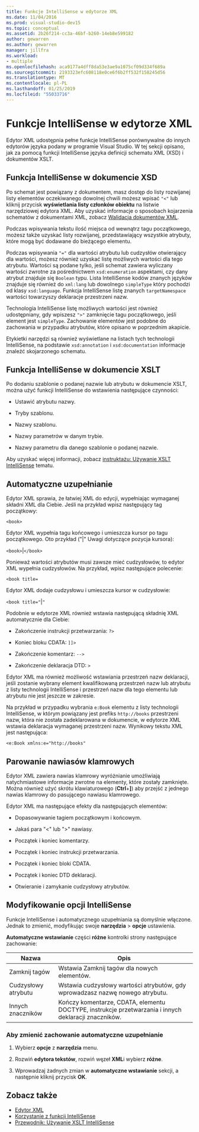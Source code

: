 ```yaml
---
title: Funkcje IntelliSense w edytorze XML
ms.date: 11/04/2016
ms.prod: visual-studio-dev15
ms.topic: conceptual
ms.assetid: 2b26f214-cc3a-46bf-b260-14eb8e599182
author: gewarren
ms.author: gewarren
manager: jillfra
ms.workload:
- multiple
ms.openlocfilehash: aca9177a4dff8da53e3ae9a1075cf09d334f689a
ms.sourcegitcommit: 2193323efc608118e0ce6f6b2ff532f158245d56
ms.translationtype: MT
ms.contentlocale: pl-PL
ms.lasthandoff: 01/25/2019
ms.locfileid: "55033716"
---
```

# <a name="xml-editor-intellisense-features"></a>Funkcje IntelliSense w edytorze XML

Edytor XML udostępnia pełne funkcje IntelliSense porównywalne do innych edytorów języka podany w programie Visual Studio. W tej sekcji opisano, jak za pomocą funkcji IntelliSense języka definicji schematu XML (XSD) i dokumentów XSLT.

## <a name="intellisense-in-an-xsd-document"></a>Funkcja IntelliSense w dokumencie XSD
 Po schemat jest powiązany z dokumentem, masz dostęp do listy rozwijanej listy elementów oczekiwanego dowolnej chwili możesz wpisać `"<"` lub kliknij przycisk **wyświetlania listy członków obiektu** na listwie narzędziowej edytora XML. Aby uzyskać informacje o sposobach kojarzenia schematów z dokumentami XML, zobacz [Walidacja dokumentów XML](../xml-tools/xml-document-validation.md).

 Podczas wpisywania tekstu ilość miejsca od wewnątrz tagu początkowego, możesz także uzyskać listy rozwijanej, przedstawiający wszystkie atrybuty, które mogą być dodawane do bieżącego elementu.

 Podczas wpisywania `"="` dla wartości atrybutu lub cudzysłów otwierający dla wartości, możesz również uzyskać listę możliwych wartości dla tego atrybutu. Wartości są podane tylko, jeśli schemat zawiera wyliczany wartości zwrotne za pośrednictwem `xsd:enumeration` aspektami, czy dany atrybut znajduje się `Boolean` typu. Lista IntelliSense kodów znanych języków znajduje się również do `xml:lang` lub dowolnego `simpleType` który pochodzi od klasy `xsd:language`. Funkcja IntelliSense listę znanych `targetNamespace` wartości towarzyszy deklaracje przestrzeni nazw.

 Technologia IntelliSense listę możliwych wartości jest również udostępniany, gdy wpiszesz `">"` zamknięcie tagu początkowego, jeśli element jest `simpleType`. Zachowanie elementów jest podobne do zachowania w przypadku atrybutów, które opisano w poprzednim akapicie.

 Etykietki narzędzi są również wyświetlane na listach tych technologii IntelliSense, na podstawie `xsd:annotation` i `xsd:documentation` informacje znaleźć skojarzonego schematu.

## <a name="intellisense-in-an-xslt-document"></a>Funkcja IntelliSense w dokumencie XSLT
 Po dodaniu szablonie o podanej nazwie lub atrybutu w dokumencie XSLT, można użyć funkcji IntelliSense do wstawienia następujące czynności:

-   Ustawić atrybutu nazwy.

-   Tryby szablonu.

-   Nazwy szablonu.

-   Nazwy parametrów w danym trybie.

-   Nazwy parametru dla danego szablonie o podanej nazwie.

Aby uzyskać więcej informacji, zobacz [instruktażu: Używanie XSLT IntelliSense](../xml-tools/walkthrough-using-xslt-intellisense.md) tematu.

## <a name="auto-completion"></a>Automatyczne uzupełnianie
 Edytor XML sprawia, że łatwiej XML do edycji, wypełniając wymaganej składni XML dla Ciebie. Jeśli na przykład wpisz następujący tag początkowy:

 `<book>`

 Edytor XML wypełnia tagu końcowego i umieszcza kursor po tagu początkowego. Oto przykład ("&#124;" Uwagi dotyczące pozycja kursora):

 `<book>`&#124;`</book>`

 Ponieważ wartości atrybutów musi zawsze mieć cudzysłowów, to edytor XML wypełnia cudzysłowów. Na przykład, wpisz następujące polecenie:

 `<book title=`

 Edytor XML dodaje cudzysłowu i umieszcza kursor w cudzysłowie:

 `<book title="`&#124;`"`

 Podobnie w edytorze XML również wstawia następującą składnię XML automatycznie dla Ciebie:

-   Zakończenie instrukcji przetwarzania:  `?>`

-   Koniec bloku CDATA: `]]>`

-   Zakończenie komentarz: `-->`

-   Zakończenie deklaracja DTD: `>`

Edytor XML ma również możliwość wstawiania przestrzeń nazw deklaracji, jeśli zostanie wybrany element kwalifikowaną przestrzeń nazw lub atrybutu z listy technologii IntelliSense i przestrzeń nazw dla tego elementu lub atrybutu nie jest jeszcze w zakresie.

Na przykład w przypadku wybrania `e:Book` elementu z listy technologii IntelliSense, w którym powiązany jest prefiks `http://books` przestrzeni nazw, która nie została zadeklarowana w dokumencie, w edytorze XML wstawia deklaracja wymaganej przestrzeni nazw. Wynikowy tekstu XML jest następująca:

`<e:Book xmlns:e="http://books"`

## <a name="brace-matching"></a>Parowanie nawiasów klamrowych
 Edytor XML zawiera nawias klamrowy wyróżnianie umożliwiają natychmiastowe informacje zwrotne na elementy, które zostały zamknięte. Można również użyć skrótu klawiaturowego (**Ctrl**+**]**) aby przejść z jednego nawias klamrowy do pasującego nawiasu klamrowego.

 Edytor XML ma następujące efekty dla następujących elementów:

-   Dopasowywanie tagiem początkowym i końcowym.

-   Jakaś para "\<" lub ">" nawiasy.

-   Początek i koniec komentarzy.

-   Początek i koniec instrukcji przetwarzania.

-   Początek i koniec bloki CDATA.

-   Początek i koniec DTD deklaracji.

-   Otwieranie i zamykanie cudzysłowy atrybutów.

## <a name="modify-the-intellisense-options"></a>Modyfikowanie opcji IntelliSense
 Funkcje IntelliSense i automatycznego uzupełniania są domyślnie włączone. Jednak to zmienić, modyfikując swoje **narzędzia** > **opcje** ustawienia.

 **Automatyczne wstawianie** części **różne** kontrolki strony następujące zachowanie:

|Nazwa|Opis|
|-|-----------------|
|Zamknij tagów|Wstawia Zamknij tagów dla nowych elementów.|
|Cudzysłowy atrybutu|Wstawia cudzysłowy wartości atrybutów, gdy wprowadzasz nazwę nowego atrybutu.|
|Innych znaczników|Kończy komentarze, CDATA, elementu DOCTYPE, instrukcje przetwarzania i innych deklaracji znaczników.|

### <a name="to-change-the-auto-completion-behavior"></a>Aby zmienić zachowanie automatyczne uzupełnianie

1.  Wybierz **opcje** z **narzędzia** menu.

2.  Rozwiń **edytora tekstów**, rozwiń węzeł **XML**i wybierz **różne**.

3.  Wprowadzaj żadnych zmian w **automatyczne wstawianie** sekcji, a następnie kliknij przycisk **OK**.

## <a name="see-also"></a>Zobacz także

- [Edytor XML](../xml-tools/xml-editor.md)
- [Korzystanie z funkcji IntelliSense](../ide/using-intellisense.md)
- [Przewodnik: Używanie XSLT IntelliSense](../xml-tools/walkthrough-using-xslt-intellisense.md)